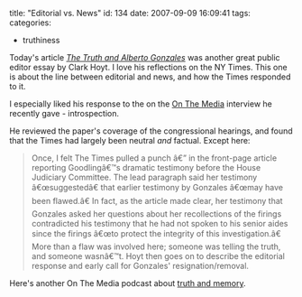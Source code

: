 title: "Editorial vs. News"
id: 134
date: 2007-09-09 16:09:41
tags: 
categories: 
- truthiness

Today's article [_The Truth and Alberto Gonzales_](http://www.nytimes.com/2007/09/09/opinion/09pubed.html?ex=1346990400&en=8c8fe94a5a739824&ei=5124&partner=permalink&exprod=permalink) was another great public editor essay by Clark Hoyt. I love his reflections on the NY Times. This one is about the line between editorial and news, and how the Times responded to it.

I especially liked his response to the on the [On The Media](http://www.onthemedia.org/episodes/2007/08/31/segments/84854) interview he recently gave - introspection.

He reviewed the paper's coverage of the congressional hearings, and found that the Times had largely been neutral _and_ factual. Except here:
> Once, I felt The Times pulled a punch â€” in the front-page article reporting Goodlingâ€™s dramatic testimony before the House Judiciary Committee. The lead paragraph said her testimony â€œsuggestedâ€ that earlier testimony by Gonzales â€œmay have been flawed.â€ In fact, as the article made clear, her testimony that Gonzales asked her questions about her recollections of the firings contradicted his testimony that he had not spoken to his senior aides since the firings â€œto protect the integrity of this investigation.â€ More than a flaw was involved here; someone was telling the truth, and someone wasnâ€™t.
Hoyt then goes on to describe the editorial response and early call for Gonzales' resignation/removal.

Here's another On The Media podcast about [truth and memory](http://www.onthemedia.org/episodes/2007/09/07/segments/85215).
